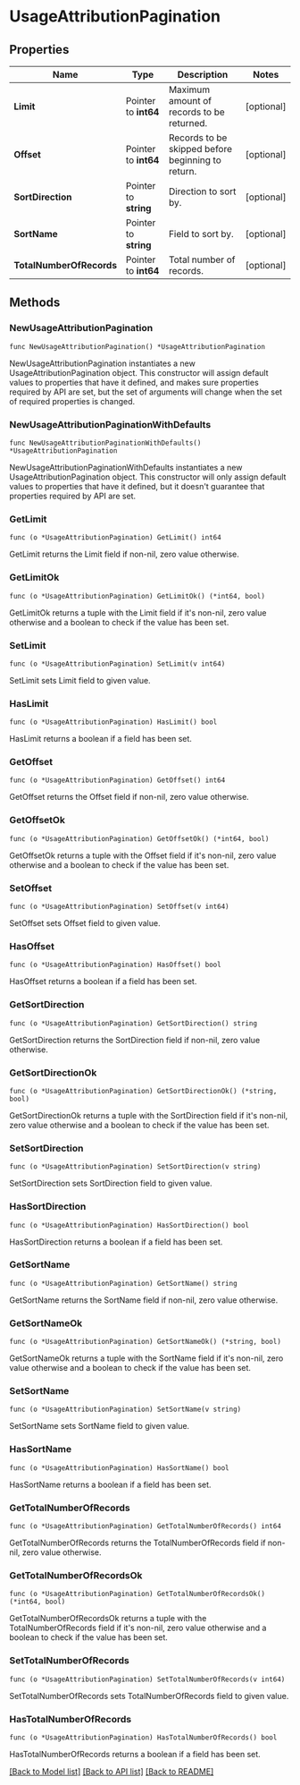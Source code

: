 # UsageAttributionPagination

## Properties

Name | Type | Description | Notes
---- | ---- | ----------- | ------
**Limit** | Pointer to **int64** | Maximum amount of records to be returned. | [optional] 
**Offset** | Pointer to **int64** | Records to be skipped before beginning to return. | [optional] 
**SortDirection** | Pointer to **string** | Direction to sort by. | [optional] 
**SortName** | Pointer to **string** | Field to sort by. | [optional] 
**TotalNumberOfRecords** | Pointer to **int64** | Total number of records. | [optional] 

## Methods

### NewUsageAttributionPagination

`func NewUsageAttributionPagination() *UsageAttributionPagination`

NewUsageAttributionPagination instantiates a new UsageAttributionPagination object.
This constructor will assign default values to properties that have it defined,
and makes sure properties required by API are set, but the set of arguments
will change when the set of required properties is changed.

### NewUsageAttributionPaginationWithDefaults

`func NewUsageAttributionPaginationWithDefaults() *UsageAttributionPagination`

NewUsageAttributionPaginationWithDefaults instantiates a new UsageAttributionPagination object.
This constructor will only assign default values to properties that have it defined,
but it doesn't guarantee that properties required by API are set.

### GetLimit

`func (o *UsageAttributionPagination) GetLimit() int64`

GetLimit returns the Limit field if non-nil, zero value otherwise.

### GetLimitOk

`func (o *UsageAttributionPagination) GetLimitOk() (*int64, bool)`

GetLimitOk returns a tuple with the Limit field if it's non-nil, zero value otherwise
and a boolean to check if the value has been set.

### SetLimit

`func (o *UsageAttributionPagination) SetLimit(v int64)`

SetLimit sets Limit field to given value.

### HasLimit

`func (o *UsageAttributionPagination) HasLimit() bool`

HasLimit returns a boolean if a field has been set.

### GetOffset

`func (o *UsageAttributionPagination) GetOffset() int64`

GetOffset returns the Offset field if non-nil, zero value otherwise.

### GetOffsetOk

`func (o *UsageAttributionPagination) GetOffsetOk() (*int64, bool)`

GetOffsetOk returns a tuple with the Offset field if it's non-nil, zero value otherwise
and a boolean to check if the value has been set.

### SetOffset

`func (o *UsageAttributionPagination) SetOffset(v int64)`

SetOffset sets Offset field to given value.

### HasOffset

`func (o *UsageAttributionPagination) HasOffset() bool`

HasOffset returns a boolean if a field has been set.

### GetSortDirection

`func (o *UsageAttributionPagination) GetSortDirection() string`

GetSortDirection returns the SortDirection field if non-nil, zero value otherwise.

### GetSortDirectionOk

`func (o *UsageAttributionPagination) GetSortDirectionOk() (*string, bool)`

GetSortDirectionOk returns a tuple with the SortDirection field if it's non-nil, zero value otherwise
and a boolean to check if the value has been set.

### SetSortDirection

`func (o *UsageAttributionPagination) SetSortDirection(v string)`

SetSortDirection sets SortDirection field to given value.

### HasSortDirection

`func (o *UsageAttributionPagination) HasSortDirection() bool`

HasSortDirection returns a boolean if a field has been set.

### GetSortName

`func (o *UsageAttributionPagination) GetSortName() string`

GetSortName returns the SortName field if non-nil, zero value otherwise.

### GetSortNameOk

`func (o *UsageAttributionPagination) GetSortNameOk() (*string, bool)`

GetSortNameOk returns a tuple with the SortName field if it's non-nil, zero value otherwise
and a boolean to check if the value has been set.

### SetSortName

`func (o *UsageAttributionPagination) SetSortName(v string)`

SetSortName sets SortName field to given value.

### HasSortName

`func (o *UsageAttributionPagination) HasSortName() bool`

HasSortName returns a boolean if a field has been set.

### GetTotalNumberOfRecords

`func (o *UsageAttributionPagination) GetTotalNumberOfRecords() int64`

GetTotalNumberOfRecords returns the TotalNumberOfRecords field if non-nil, zero value otherwise.

### GetTotalNumberOfRecordsOk

`func (o *UsageAttributionPagination) GetTotalNumberOfRecordsOk() (*int64, bool)`

GetTotalNumberOfRecordsOk returns a tuple with the TotalNumberOfRecords field if it's non-nil, zero value otherwise
and a boolean to check if the value has been set.

### SetTotalNumberOfRecords

`func (o *UsageAttributionPagination) SetTotalNumberOfRecords(v int64)`

SetTotalNumberOfRecords sets TotalNumberOfRecords field to given value.

### HasTotalNumberOfRecords

`func (o *UsageAttributionPagination) HasTotalNumberOfRecords() bool`

HasTotalNumberOfRecords returns a boolean if a field has been set.


[[Back to Model list]](../README.md#documentation-for-models) [[Back to API list]](../README.md#documentation-for-api-endpoints) [[Back to README]](../README.md)


